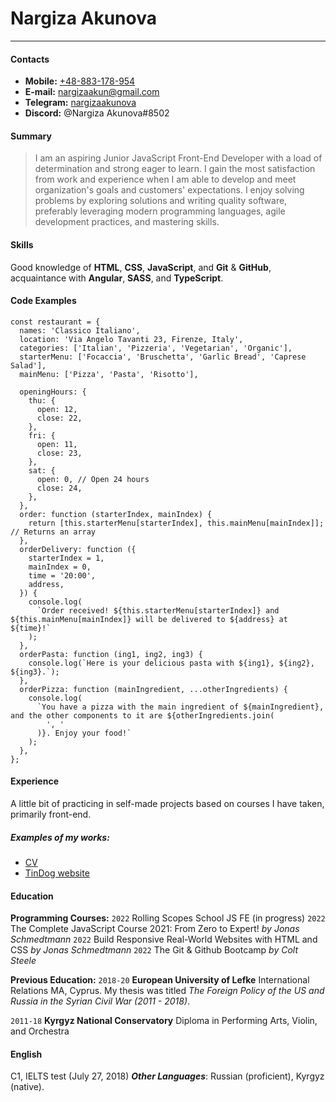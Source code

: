 # Nargiza Akunova

---

#### Contacts

- **Mobile:** [+48-883-178-954](tel:+48883178954)
- **E-mail:** [nargizaakun@gmail.com](mailto:nargizaakun@gmail.com)
- **Telegram:** [nargizaakunova](https://t.me/nargizaakunova)
- **Discord:** @Nargiza Akunova#8502

#### Summary

> I am an aspiring Junior JavaScript Front-End Developer with a load of determination and strong eager to learn. I gain the most satisfaction from work and experience when I am able to develop and meet organization's goals and customers' expectations. I enjoy solving problems by exploring solutions and writing quality software, preferably leveraging modern programming languages, agile development practices, and mastering skills.

#### Skills

Good knowledge of **HTML**, **CSS**, **JavaScript**, and **Git** & **GitHub**, acquaintance with **Angular**, **SASS**, and **TypeScript**.

#### Code Examples

```JS
const restaurant = {
  names: 'Classico Italiano',
  location: 'Via Angelo Tavanti 23, Firenze, Italy',
  categories: ['Italian', 'Pizzeria', 'Vegetarian', 'Organic'],
  starterMenu: ['Focaccia', 'Bruschetta', 'Garlic Bread', 'Caprese Salad'],
  mainMenu: ['Pizza', 'Pasta', 'Risotto'],

  openingHours: {
    thu: {
      open: 12,
      close: 22,
    },
    fri: {
      open: 11,
      close: 23,
    },
    sat: {
      open: 0, // Open 24 hours
      close: 24,
    },
  },
  order: function (starterIndex, mainIndex) {
    return [this.starterMenu[starterIndex], this.mainMenu[mainIndex]]; // Returns an array
  },
  orderDelivery: function ({
    starterIndex = 1,
    mainIndex = 0,
    time = '20:00',
    address,
  }) {
    console.log(
      `Order received! ${this.starterMenu[starterIndex]} and ${this.mainMenu[mainIndex]} will be delivered to ${address} at ${time}!`
    );
  },
  orderPasta: function (ing1, ing2, ing3) {
    console.log(`Here is your delicious pasta with ${ing1}, ${ing2}, ${ing3}.`);
  },
  orderPizza: function (mainIngredient, ...otherIngredients) {
    console.log(
      `You have a pizza with the main ingredient of ${mainIngredient}, and the other components to it are ${otherIngredients.join(
        ', '
      )}. Enjoy your food!`
    );
  },
};
```

#### Experience

A little bit of practicing in self-made projects based on courses I have taken, primarily front-end.

##### _Examples of my works:_

- [CV](https://nargizaakunova.github.io/CSS-My-Site/)
- [TinDog website](https://nargizaakunova.github.io/tindog-website/)

#### Education

**Programming Courses:**
`2022` Rolling Scopes School JS FE (in progress)
`2022` The Complete JavaScript Course 2021: From Zero to Expert! _by Jonas Schmedtmann_
`2022` Build Responsive Real-World Websites with HTML and CSS _by Jonas Schmedtmann_
`2022` The Git & Github Bootcamp _by Colt Steele_

**Previous Education:**
`2018-20`
**European University of Lefke** International Relations MA, Cyprus. My thesis was titled _The Foreign Policy of the US and Russia in the Syrian Civil War (2011 - 2018)_.

`2011-18`
**Kyrgyz National Conservatory** Diploma in Performing Arts, Violin, and Orchestra

#### English

C1, IELTS test (July 27, 2018)
**_Other Languages_**: Russian (proficient), Kyrgyz (native).
